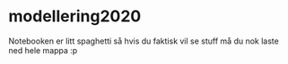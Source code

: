 # modellering2020
 
Notebooken er litt spaghetti så hvis du faktisk 
vil se stuff må du nok laste ned hele mappa :p